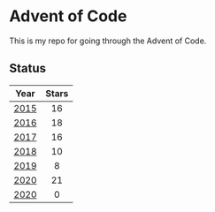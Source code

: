 # Advent of Code

This is my repo for going through the Advent of Code.

## Status

| Year | Stars |
|:----:|:-----:|
| [2015](https://github.com/jordonr/adventofcode/tree/master/2015) |  16   |
| [2016](https://github.com/jordonr/adventofcode/tree/master/2016) |  18   |
| [2017](https://github.com/jordonr/adventofcode/tree/master/2017) |  16   |
| [2018](https://github.com/jordonr/adventofcode/tree/master/2018) |  10   |
| [2019](https://github.com/jordonr/adventofcode/tree/master/2019) |  8   |
| [2020](https://github.com/jordonr/adventofcode/tree/master/2020) |  21   |
| [2020](https://github.com/jordonr/adventofcode/tree/master/2021) |  0   |
